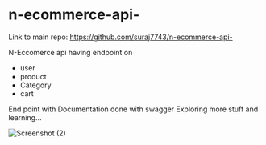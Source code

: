 # n-ecommerce-api-
Link to main repo: https://github.com/suraj7743/n-ecommerce-api-


N-Eccomerce api having endpoint on

- user
- product
- Category
- cart

End point with Documentation done with swagger
Exploring more stuff and learning...


![Screenshot (2)](https://user-images.githubusercontent.com/108015786/193415208-354fba59-d020-469b-b87c-0260d3f3b538.png)
